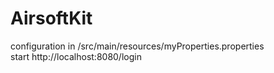 # AirsoftKit

configuration in /src/main/resources/myProperties.properties
<br>
start http://localhost:8080/login
